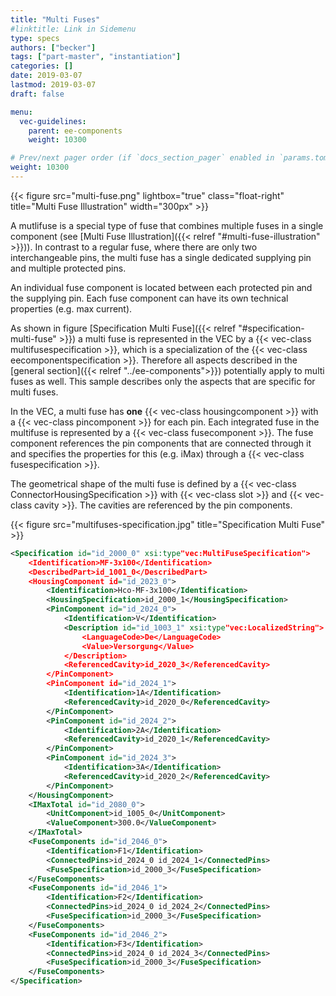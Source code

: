 ```yaml
---
title: "Multi Fuses"
#linktitle: Link in Sidemenu
type: specs
authors: ["becker"]
tags: ["part-master", "instantiation"]
categories: []
date: 2019-03-07
lastmod: 2019-03-07
draft: false

menu:
  vec-guidelines:
    parent: ee-components
    weight: 10300

# Prev/next pager order (if `docs_section_pager` enabled in `params.toml`)
weight: 10300
---
```

{{< figure src="multi-fuse.png" lightbox="true" class="float-right" title="Multi Fuse Illustration" width="300px" >}}

A mutlifuse is a special type of fuse that combines multiple fuses in a single component (see [Multi Fuse Illustration]({{< relref "#multi-fuse-illustration" >}})). In contrast to a regular fuse, where there are only two interchangeable pins, the multi fuse has a single dedicated supplying pin and multiple protected pins. 

An individual fuse component is located between each protected pin and the supplying pin. Each fuse component can have its own technical properties (e.g. max current).

As shown in figure [Specification Multi Fuse]({{< relref "#specification-multi-fuse" >}}) a multi fuse is represented in the VEC by a {{< vec-class multifusespecification >}}, which is a specialization of the {{< vec-class eecomponentspecification >}}. Therefore all aspects described in the [general section]({{< relref "../ee-components">}}) potentially apply to multi fuses as well. This sample describes only the aspects that are specific for multi fuses.  

In the VEC, a multi fuse has __one__ {{< vec-class housingcomponent >}} with a {{< vec-class pincomponent >}} for each pin. Each integrated fuse in the multifuse is represented by a {{< vec-class fusecomponent >}}. The fuse component references the pin components that are connected through it and specifies the properties for this (e.g. iMax) through a {{< vec-class fusespecification >}}.

The geometrical shape of the multi fuse is defined by a {{< vec-class ConnectorHousingSpecification >}} with {{< vec-class slot >}} and {{< vec-class cavity >}}. The cavities are referenced by the pin components. 

{{< figure src="multifuses-specification.jpg" title="Specification Multi Fuse" >}}

```xml
<Specification id="id_2000_0" xsi:type"vec:MultiFuseSpecification">
	<Identification>MF-3x100</Identification>
	<DescribedPart>id_1001_0</DescribedPart>
	<HousingComponent id="id_2023_0">
		<Identification>Hco-MF-3x100</Identification>
		<HousingSpecification>id_2000_1</HousingSpecification>
		<PinComponent id="id_2024_0">
			<Identification>V</Identification>
			<Description id="id_1003_1" xsi:type"vec:LocalizedString">
				<LanguageCode>De</LanguageCode>
				<Value>Versorgung</Value>
			</Description>
			<ReferencedCavity>id_2020_3</ReferencedCavity>
		</PinComponent>
		<PinComponent id="id_2024_1">
			<Identification>1A</Identification>
			<ReferencedCavity>id_2020_0</ReferencedCavity>
		</PinComponent>
		<PinComponent id="id_2024_2">
			<Identification>2A</Identification>
			<ReferencedCavity>id_2020_1</ReferencedCavity>
		</PinComponent>
		<PinComponent id="id_2024_3">
			<Identification>3A</Identification>
			<ReferencedCavity>id_2020_2</ReferencedCavity>
		</PinComponent>
	</HousingComponent>
	<IMaxTotal id="id_2080_0">
		<UnitComponent>id_1005_0</UnitComponent>
		<ValueComponent>300.0</ValueComponent>
	</IMaxTotal>
	<FuseComponents id="id_2046_0">
		<Identification>F1</Identification>
		<ConnectedPins>id_2024_0 id_2024_1</ConnectedPins>
		<FuseSpecification>id_2000_3</FuseSpecification>
	</FuseComponents>
	<FuseComponents id="id_2046_1">
		<Identification>F2</Identification>
		<ConnectedPins>id_2024_0 id_2024_2</ConnectedPins>
		<FuseSpecification>id_2000_3</FuseSpecification>
	</FuseComponents>
	<FuseComponents id="id_2046_2">
		<Identification>F3</Identification>
		<ConnectedPins>id_2024_0 id_2024_3</ConnectedPins>
		<FuseSpecification>id_2000_3</FuseSpecification>
	</FuseComponents>
</Specification>
```


